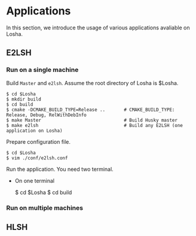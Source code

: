 # Applications
In this section, we introduce the usage of various applications avaliable on Losha.

## E2LSH

### Run on a single machine

Build `Master` and `e2lsh`. Assume the root directory of Losha is $Losha.

    $ cd $Losha
    $ mkdir build
    $ cd build
    $ cmake -DCMAKE_BUILD_TYPE=Release ..       # CMAKE_BUILD_TYPE: Release, Debug, RelWithDebInfo
    $ make Master                               # Build Husky master
    $ make e2lsh                                # Build any E2LSH (one application on Losha)

Prepare configuration file.

    $ cd $Losha
    $ vim ./conf/e2lsh.conf

Run the application. You need two terminal.

- On one terminal
    
    $ cd $Losha
    $ cd build 

### Run on multiple machines

## HLSH
